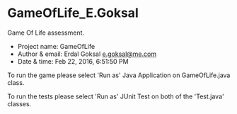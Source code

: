 # GameOfLife_E.Goksal
Game Of Life assessment.
 *  Project name: GameOfLife
 *  Author & email: Erdal Goksal <e.goksal@me.com>
 *  Date & time: Feb 22, 2016, 6:51:50 PM
 
To run the game please select 'Run as' Java Application on GameOfLife.java class.

To run the tests please select 'Run as' JUnit Test on both of the 'Test.java' classes.


